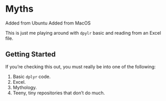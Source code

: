 Myths
================

Added from Ubuntu Added from MacOS

This is just me playing around with `dpylr` basic and reading from an
Excel file.


## Getting Started

If you’re checking this out, you must really be into one of the
following:

1.  Basic `dplyr` code.
2.  Excel.
3.  Mythology.
4.  Teeny, tiny repositories that don’t do much.
